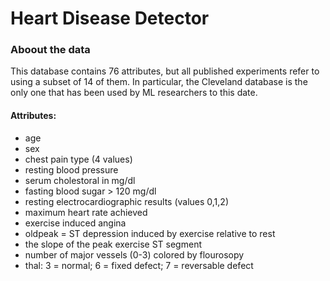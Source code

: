 # Heart Disease Detector

### Aboout the data

This database contains 76 attributes, but all published experiments refer to using a subset of 14 of them.
In particular, the Cleveland database is the only one that has been used by ML researchers to this date.

#### Attributes:
- age
- sex
- chest pain type (4 values)
- resting blood pressure
- serum cholestoral in mg/dl
- fasting blood sugar > 120 mg/dl
- resting electrocardiographic results (values 0,1,2)
- maximum heart rate achieved
- exercise induced angina
- oldpeak = ST depression induced by exercise relative to rest
- the slope of the peak exercise ST segment
- number of major vessels (0-3) colored by flourosopy
- thal: 3 = normal; 6 = fixed defect; 7 = reversable defect

